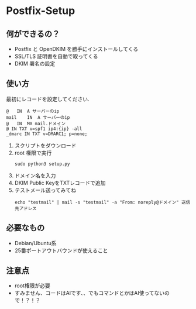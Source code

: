 # Postfix-Setup

## 何ができるの？

- Postfix と OpenDKIM を勝手にインストールしてくる
- SSL/TLS 証明書を自動で取ってくる
- DKIM 署名の設定

## 使い方

最初にレコードを設定してください.
```
@	IN	A サーバーのip
mail	IN	A サーバーのip
@	IN	MX mail.ドメイン
@ IN TXT v=spf1 ip4:{ip} -all
_dmarc IN TXT v=DMARC1; p=none;
```
1. スクリプトをダウンロード
2. root 権限で実行
   ```
   sudo python3 setup.py
   ```
3. ドメイン名を入力
4. DKIM Public KeyをTXTレコードで追加
5. テストメール送ってみてね
   ```
   echo "testmail" | mail -s "testmail" -a "From: noreply@ドメイン" 送信先アドレス
   ```

## 必要なもの

- Debian/Ubuntu系
- 25番ポートアウトバウンドが使えること
## 注意点

- root権限が必要
- すみません、コードはAIです、、でもコマンドとかはAI使ってないので！？！？

